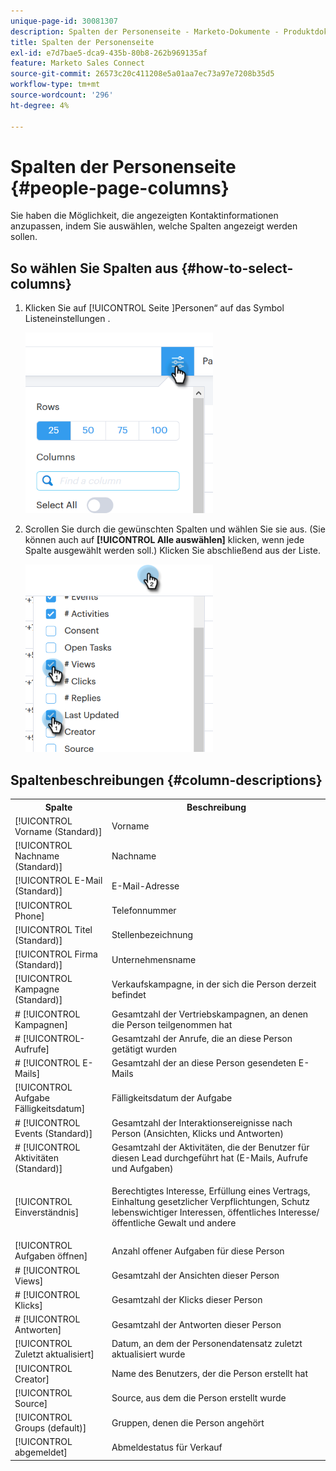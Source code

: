 ```yaml
---
unique-page-id: 30081307
description: Spalten der Personenseite - Marketo-Dokumente - Produktdokumentation
title: Spalten der Personenseite
exl-id: e7d7bae5-dca9-435b-80b8-262b969135af
feature: Marketo Sales Connect
source-git-commit: 26573c20c411208e5a01aa7ec73a97e7208b35d5
workflow-type: tm+mt
source-wordcount: '296'
ht-degree: 4%

---
```


# Spalten der Personenseite {#people-page-columns}

Sie haben die Möglichkeit, die angezeigten Kontaktinformationen anzupassen, indem Sie auswählen, welche Spalten angezeigt werden sollen.

## So wählen Sie Spalten aus {#how-to-select-columns}

1. Klicken Sie auf [!UICONTROL  Seite ]Personen“ auf das Symbol Listeneinstellungen .

   ![](assets/one-5.png)

1. Scrollen Sie durch die gewünschten Spalten und wählen Sie sie aus. (Sie können auch auf **[!UICONTROL Alle auswählen]** klicken, wenn jede Spalte ausgewählt werden soll.) Klicken Sie abschließend aus der Liste.

   ![](assets/two-4.png)

## Spaltenbeschreibungen {#column-descriptions}

<table>
 <colgroup>
  <col>
  <col>
 </colgroup>
 <tbody>
  <tr>
   <th>Spalte</th>
   <th>Beschreibung</th>
  </tr>
  <tr>
   <td>[!UICONTROL Vorname (Standard)]</td>
   <td>Vorname</td>
  </tr>
  <tr>
   <td>[!UICONTROL Nachname (Standard)]</td>
   <td>Nachname</td>
  </tr>
  <tr>
   <td colspan="1">[!UICONTROL E-Mail (Standard)]</td>
   <td colspan="1">E-Mail-Adresse</td>
  </tr>
  <tr>
   <td colspan="1">[!UICONTROL Phone]</td>
   <td colspan="1">Telefonnummer</td>
  </tr>
  <tr>
   <td colspan="1">[!UICONTROL Titel (Standard)]</td>
   <td colspan="1">Stellenbezeichnung</td>
  </tr>
  <tr>
   <td>[!UICONTROL Firma (Standard)]</td>
   <td>Unternehmensname</td>
  </tr>
  <tr>
   <td>[!UICONTROL Kampagne (Standard)]</td>
   <td>Verkaufskampagne, in der sich die Person derzeit befindet</td>
  </tr>
  <tr>
   <td># [!UICONTROL Kampagnen]</td>
   <td>Gesamtzahl der Vertriebskampagnen, an denen die Person teilgenommen hat</td>
  </tr>
  <tr>
   <td># [!UICONTROL-Aufrufe]</td>
   <td>Gesamtzahl der Anrufe, die an diese Person getätigt wurden</td>
  </tr>
  <tr>
   <td># [!UICONTROL E-Mails]</td>
   <td>Gesamtzahl der an diese Person gesendeten E-Mails</td>
  </tr>
  <tr>
   <td>[!UICONTROL Aufgabe Fälligkeitsdatum]</td>
   <td>Fälligkeitsdatum der Aufgabe</td>
  </tr>
  <tr>
   <td># [!UICONTROL Events (Standard)]</td>
   <td>Gesamtzahl der Interaktionsereignisse nach Person (Ansichten, Klicks und Antworten)</td>
  </tr>
  <tr>
   <td># [!UICONTROL Aktivitäten (Standard)]</td>
   <td>Gesamtzahl der Aktivitäten, die der Benutzer für diesen Lead durchgeführt hat (E-Mails, Aufrufe und Aufgaben)</td>
  </tr>
  <tr>
   <td>[!UICONTROL Einverständnis]</td>
   <td><p>Berechtigtes Interesse, Erfüllung eines Vertrags, Einhaltung gesetzlicher Verpflichtungen, Schutz lebenswichtiger Interessen, öffentliches Interesse/öffentliche Gewalt und andere</p></td>
  </tr>
  <tr>
   <td>[!UICONTROL Aufgaben öffnen]</td>
   <td>Anzahl offener Aufgaben für diese Person</td>
  </tr>
  <tr>
   <td># [!UICONTROL Views]</td>
   <td>Gesamtzahl der Ansichten dieser Person</td>
  </tr>
  <tr>
   <td># [!UICONTROL Klicks]</td>
   <td>Gesamtzahl der Klicks dieser Person</td>
  </tr>
  <tr>
   <td># [!UICONTROL Antworten]</td>
   <td>Gesamtzahl der Antworten dieser Person</td>
  </tr>
  <tr>
   <td>[!UICONTROL Zuletzt aktualisiert]</td>
   <td>Datum, an dem der Personendatensatz zuletzt aktualisiert wurde</td>
  </tr>
  <tr>
   <td>[!UICONTROL Creator]</td>
   <td>Name des Benutzers, der die Person erstellt hat</td>
  </tr>
  <tr>
   <td>[!UICONTROL Source]</td>
   <td>Source, aus dem die Person erstellt wurde</td>
  </tr>
  <tr>
   <td>[!UICONTROL Groups (default)]</td>
   <td>Gruppen, denen die Person angehört</td>
  </tr>
  <tr>
   <td colspan="1">[!UICONTROL abgemeldet]</td>
   <td colspan="1">Abmeldestatus für Verkauf</td>
  </tr>
 </tbody>
</table>
